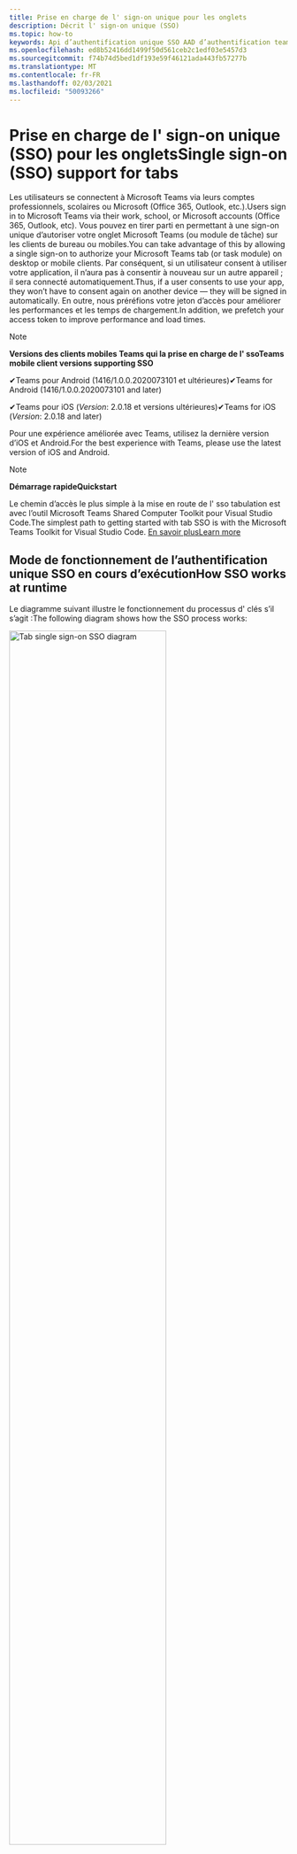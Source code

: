 ```yaml
---
title: Prise en charge de l' sign-on unique pour les onglets
description: Décrit l' sign-on unique (SSO)
ms.topic: how-to
keywords: Api d’authentification unique SSO AAD d’authentification teams
ms.openlocfilehash: ed8b52416dd1499f50d561ceb2c1edf03e5457d3
ms.sourcegitcommit: f74b74d5bed1df193e59f46121ada443fb57277b
ms.translationtype: MT
ms.contentlocale: fr-FR
ms.lasthandoff: 02/03/2021
ms.locfileid: "50093266"
---
```

# <a name="single-sign-on-sso-support-for-tabs"></a><span data-ttu-id="d2480-104">Prise en charge de l' sign-on unique (SSO) pour les onglets</span><span class="sxs-lookup"><span data-stu-id="d2480-104">Single sign-on (SSO) support for tabs</span></span>

<span data-ttu-id="d2480-105">Les utilisateurs se connectent à Microsoft Teams via leurs comptes professionnels, scolaires ou Microsoft (Office 365, Outlook, etc.).</span><span class="sxs-lookup"><span data-stu-id="d2480-105">Users sign in to Microsoft Teams via their work, school, or Microsoft accounts (Office 365, Outlook, etc).</span></span> <span data-ttu-id="d2480-106">Vous pouvez en tirer parti en permettant à une sign-on unique d’autoriser votre onglet Microsoft Teams (ou module de tâche) sur les clients de bureau ou mobiles.</span><span class="sxs-lookup"><span data-stu-id="d2480-106">You can take advantage of this by allowing a single sign-on to authorize your Microsoft Teams tab (or task module) on desktop or mobile clients.</span></span> <span data-ttu-id="d2480-107">Par conséquent, si un utilisateur consent à utiliser votre application, il n’aura pas à consentir à nouveau sur un autre appareil ; il sera connecté automatiquement.</span><span class="sxs-lookup"><span data-stu-id="d2480-107">Thus, if a user consents to use your app, they won’t have to consent again on another device — they will be signed in automatically.</span></span> <span data-ttu-id="d2480-108">En outre, nous préréfions votre jeton d’accès pour améliorer les performances et les temps de chargement.</span><span class="sxs-lookup"><span data-stu-id="d2480-108">In addition, we prefetch your access token to improve performance and load times.</span></span>

> [!NOTE]
> <span data-ttu-id="d2480-109">**Versions des clients mobiles Teams qui la prise en charge de l' sso**</span><span class="sxs-lookup"><span data-stu-id="d2480-109">**Teams mobile client versions supporting SSO**</span></span>  
>
> <span data-ttu-id="d2480-110">✔Teams pour Android (1416/1.0.0.2020073101 et ultérieures)</span><span class="sxs-lookup"><span data-stu-id="d2480-110">✔Teams for Android (1416/1.0.0.2020073101 and later)</span></span>
>
> <span data-ttu-id="d2480-111">✔Teams pour iOS (_Version_: 2.0.18 et versions ultérieures)</span><span class="sxs-lookup"><span data-stu-id="d2480-111">✔Teams for iOS (_Version_: 2.0.18 and later)</span></span>  
>
> <span data-ttu-id="d2480-112">Pour une expérience améliorée avec Teams, utilisez la dernière version d’iOS et Android.</span><span class="sxs-lookup"><span data-stu-id="d2480-112">For the best experience with Teams, please use the latest version of iOS and Android.</span></span>

> [!NOTE]
> <span data-ttu-id="d2480-113">**Démarrage rapide**</span><span class="sxs-lookup"><span data-stu-id="d2480-113">**Quickstart**</span></span>  
>
> <span data-ttu-id="d2480-114">Le chemin d’accès le plus simple à la mise en route de l' sso tabulation est avec l’outil Microsoft Teams Shared Computer Toolkit pour Visual Studio Code.</span><span class="sxs-lookup"><span data-stu-id="d2480-114">The simplest path to getting started with tab SSO is with the Microsoft Teams Toolkit for Visual Studio Code.</span></span> [<span data-ttu-id="d2480-115">En savoir plus</span><span class="sxs-lookup"><span data-stu-id="d2480-115">Learn more</span></span>](../../../toolkit/visual-studio-code-tab-sso.md)

## <a name="how-sso-works-at-runtime"></a><span data-ttu-id="d2480-116">Mode de fonctionnement de l’authentification unique SSO en cours d’exécution</span><span class="sxs-lookup"><span data-stu-id="d2480-116">How SSO works at runtime</span></span>

<span data-ttu-id="d2480-117">Le diagramme suivant illustre le fonctionnement du processus d' clés s’il s’agit :</span><span class="sxs-lookup"><span data-stu-id="d2480-117">The following diagram shows how the SSO process works:</span></span>

<!-- markdownlint-disable MD033 -->
<img src="~/assets/images/tabs/tabs-sso-diagram.png" alt="Tab single sign-on SSO diagram" width="75%"/>

1. <span data-ttu-id="d2480-118">Dans l’onglet, un appel JavaScript est effectué vers `getAuthToken()` .</span><span class="sxs-lookup"><span data-stu-id="d2480-118">In the tab, a JavaScript call is made to `getAuthToken()`.</span></span> <span data-ttu-id="d2480-119">Cela indique à Teams d’obtenir un jeton d’authentification pour l’application onglet.</span><span class="sxs-lookup"><span data-stu-id="d2480-119">This tells Teams to obtain an authentication token for the tab application.</span></span>
2. <span data-ttu-id="d2480-120">S’il s’agit de la première fois que l’utilisateur actuel utilise votre application d’onglet, une invite de demande de consentement (si le consentement est requis) ou de gérer l’authentification par étapes (par exemple, l’authentification à deux facteurs).</span><span class="sxs-lookup"><span data-stu-id="d2480-120">If this is the first time the current user has used your tab application, there will be a request prompt to consent (if consent is required) or to handle step-up authentication (such as two-factor authentication).</span></span>
3. <span data-ttu-id="d2480-121">Teams demande le jeton d’application d’onglet au point de terminaison Azure AD pour l’utilisateur actuel.</span><span class="sxs-lookup"><span data-stu-id="d2480-121">Teams requests the tab application token from the Azure AD endpoint for the current user.</span></span>
4. <span data-ttu-id="d2480-122">Azure AD envoie le jeton d’application d’onglet à l’application Teams.</span><span class="sxs-lookup"><span data-stu-id="d2480-122">Azure AD sends the tab application token to the Teams application.</span></span>
5. <span data-ttu-id="d2480-123">Teams envoie le jeton d’application d’onglet à l’onglet dans le cadre de l’objet de résultat renvoyé par `getAuthToken()` l’appel.</span><span class="sxs-lookup"><span data-stu-id="d2480-123">Teams sends the tab application token to the tab as part of the result object returned by the `getAuthToken()` call.</span></span>
6. <span data-ttu-id="d2480-124">Le jeton est alors paré dans l’application d’onglet, via JavaScript, pour extraire les informations nécessaires, telles que l’adresse e-mail de l’utilisateur.</span><span class="sxs-lookup"><span data-stu-id="d2480-124">The token will be parsed in the tab application, via JavaScript, to extract the needed information, such as the user's email address.</span></span>

> [!NOTE]
> <span data-ttu-id="d2480-125">L’autorisation est uniquement valide pour consentir à un ensemble limité d’API de niveau utilisateur (messagerie, profil, offline_access et OpenId) et non pour d’autres `getAuthToken()` étendues Microsoft Graph telles que ou `User.Read` `Mail.Read` .</span><span class="sxs-lookup"><span data-stu-id="d2480-125">The `getAuthToken()` is only valid for consenting to a limited set of user-level APIs — email, profile, offline_access and OpenId — and not for further Microsoft Graph scopes such as `User.Read` or `Mail.Read`.</span></span> <span data-ttu-id="d2480-126">Consultez notre section à la fin de ce document pour obtenir des solutions de contournement suggérées si vous avez besoin d’étendues [Graph supplémentaires.](#apps-that-require-additional-microsoft-graph-scopes)</span><span class="sxs-lookup"><span data-stu-id="d2480-126">See our section at the end of this document for suggested workarounds if you require [additional Graph scopes](#apps-that-require-additional-microsoft-graph-scopes).</span></span>

<span data-ttu-id="d2480-127">L’API DSO fonctionne également dans les [modules de tâche](../../../task-modules-and-cards/what-are-task-modules.md) qui incorporent du contenu web.</span><span class="sxs-lookup"><span data-stu-id="d2480-127">The SSO API will also work in [Task Modules](../../../task-modules-and-cards/what-are-task-modules.md) that embed web content.</span></span>

## <a name="develop-an-sso-microsoft-teams-tab"></a><span data-ttu-id="d2480-128">Développer un onglet SSO Microsoft Teams</span><span class="sxs-lookup"><span data-stu-id="d2480-128">Develop an SSO Microsoft Teams tab</span></span>

<span data-ttu-id="d2480-129">Cette section décrit les tâches impliquées dans la création d’un onglet Teams qui utilise l' sso.</span><span class="sxs-lookup"><span data-stu-id="d2480-129">This section describes the tasks involved in creating a Teams tab that uses SSO.</span></span> <span data-ttu-id="d2480-130">Ces tâches sont décrites ici sans langue et sans infrastructure.</span><span class="sxs-lookup"><span data-stu-id="d2480-130">These tasks are described here are language- and framework-agnostic.</span></span>

### <a name="1-create-your-azure-active-directory-azure-ad-application"></a><span data-ttu-id="d2480-131">1. Créer votre application Azure Active Directory (Azure AD)</span><span class="sxs-lookup"><span data-stu-id="d2480-131">1. Create your Azure Active Directory (Azure AD) application</span></span>

#### <a name="registering-your-application-in-theazure-ad-portal-overview"></a><span data-ttu-id="d2480-132">Inscription de votre application dans la vue[d’ensemble du portail Azure AD](https://azure.microsoft.com/features/azure-portal/) :</span><span class="sxs-lookup"><span data-stu-id="d2480-132">Registering your application in the[Azure AD portal](https://azure.microsoft.com/features/azure-portal/) overview:</span></span>

1. <span data-ttu-id="d2480-133">Obtenez votre [ID d’application Azure AD.](/azure/active-directory/develop/howto-create-service-principal-portal#get-values-for-signing-in)</span><span class="sxs-lookup"><span data-stu-id="d2480-133">Get your [Azure AD Application ID](/azure/active-directory/develop/howto-create-service-principal-portal#get-values-for-signing-in).</span></span>
2. <span data-ttu-id="d2480-134">Spécifiez les autorisations dont votre application a besoin pour le point de terminaison Azure AD et, éventuellement, Microsoft Graph.</span><span class="sxs-lookup"><span data-stu-id="d2480-134">Specify the permissions that your application needs for the Azure AD endpoint and, optionally, Microsoft Graph.</span></span>
3. <span data-ttu-id="d2480-135">[Accorder des autorisations](/azure/active-directory/develop/howto-create-service-principal-portal#configure-access-policies-on-resources) pour les applications de bureau, web et mobiles Teams.</span><span class="sxs-lookup"><span data-stu-id="d2480-135">[Grant permissions](/azure/active-directory/develop/howto-create-service-principal-portal#configure-access-policies-on-resources) for Teams desktop, web, and mobile applications.</span></span>
4. <span data-ttu-id="d2480-136">Pré-autoriser Teams en sélectionnant le bouton Ajouter une étendue et dans le panneau qui s’ouvre, entrez le nom de  `access_as_user` **l’étendue.**</span><span class="sxs-lookup"><span data-stu-id="d2480-136">Pre-authorize Teams by selecting the **Add a scope** button and in the panel that opens, enter `access_as_user` as the **Scope name**.</span></span>

> [!NOTE]
> <span data-ttu-id="d2480-137">Vous devez connaître certaines restrictions importantes :</span><span class="sxs-lookup"><span data-stu-id="d2480-137">There are some important restrictions you should be aware of:</span></span>
>
> * <span data-ttu-id="d2480-138">Nous prise en charge uniquement les autorisations de l’API Microsoft Graph au niveau de l’utilisateur, c’est-à-dire, e-mail, profil, offline_access, OpenId.</span><span class="sxs-lookup"><span data-stu-id="d2480-138">We only support user-level Microsoft Graph API permissions, i.e., email, profile, offline_access, OpenId.</span></span> <span data-ttu-id="d2480-139">Si vous avez besoin d’accéder à d’autres étendues Microsoft Graph (par exemple, ou ), consultez notre solution de contournement recommandée à la `User.Read` `Mail.Read` fin de cette documentation. [](#apps-that-require-additional-microsoft-graph-scopes)</span><span class="sxs-lookup"><span data-stu-id="d2480-139">If you need access to other Microsoft Graph scopes (such as `User.Read` or `Mail.Read`), see our [recommended workaround](#apps-that-require-additional-microsoft-graph-scopes) at the end of this documentation.</span></span>
> * <span data-ttu-id="d2480-140">Il est important que le nom de domaine de votre application soit identique au nom de domaine que vous avez inscrit pour votre application Azure AD.</span><span class="sxs-lookup"><span data-stu-id="d2480-140">It's important that your application's domain name is the same as the domain name you've registering for your Azure AD application.</span></span>
> * <span data-ttu-id="d2480-141">Pour l’instant, nous ne prisent pas en charge plusieurs domaines par application.</span><span class="sxs-lookup"><span data-stu-id="d2480-141">We don't currently support multiple domains per app.</span></span>
> * <span data-ttu-id="d2480-142">Nous ne ons pas prendre en charge les applications qui utilisent le domaine, car il est trop courant et `azurewebsites.net` peut être un risque pour la sécurité.</span><span class="sxs-lookup"><span data-stu-id="d2480-142">We don't support applications that use the `azurewebsites.net` domain because it is too common and may be a security risk.</span></span> <span data-ttu-id="d2480-143">Toutefois, nous cherchons activement à supprimer cette restriction.</span><span class="sxs-lookup"><span data-stu-id="d2480-143">However, we're actively seeking to remove this restriction.</span></span>

#### <a name="registering-your-app-through-the-azure-active-directory-portal-in-depth"></a><span data-ttu-id="d2480-144">Inscription détaillée de votre application via le portail Azure Active Directory :</span><span class="sxs-lookup"><span data-stu-id="d2480-144">Registering your app through the Azure Active Directory portal in-depth:</span></span>

1. <span data-ttu-id="d2480-145">Inscrivez une nouvelle application dans [le portail Azure Active Directory – Inscriptions des](https://go.microsoft.com/fwlink/?linkid=2083908) applications.</span><span class="sxs-lookup"><span data-stu-id="d2480-145">Register a new application in the [Azure Active Directory – App Registrations](https://go.microsoft.com/fwlink/?linkid=2083908) portal.</span></span>
2. <span data-ttu-id="d2480-146">Sélectionnez **Nouvelle inscription** et dans la page Inscrire *une application,* définissez les valeurs suivantes :</span><span class="sxs-lookup"><span data-stu-id="d2480-146">Select **New Registration** and on the *register an application page*, set following values:</span></span>
    * <span data-ttu-id="d2480-147">Définissez **le** nom sur le nom de votre application.</span><span class="sxs-lookup"><span data-stu-id="d2480-147">Set **name** to your app name.</span></span>
    * <span data-ttu-id="d2480-148">Choisir les **types de comptes pris en** charge (n’importe quel type de compte fonctionne) ¹</span><span class="sxs-lookup"><span data-stu-id="d2480-148">Choose the **supported account types** (any account type will work) ¹</span></span>
    * <span data-ttu-id="d2480-149">Laissez **Redirect URI** vide.</span><span class="sxs-lookup"><span data-stu-id="d2480-149">Leave **Redirect URI** empty.</span></span>
    * <span data-ttu-id="d2480-150">Choisissez **Inscrire**.</span><span class="sxs-lookup"><span data-stu-id="d2480-150">Choose **Register**.</span></span>
3. <span data-ttu-id="d2480-151">Dans la page vue d’ensemble, copiez et enregistrez **l’ID de l’application (client).**</span><span class="sxs-lookup"><span data-stu-id="d2480-151">On the overview page, copy and save the **Application (client) ID**.</span></span> <span data-ttu-id="d2480-152">Vous en aurez besoin ultérieurement lors de la mise à jour du manifeste de votre application Teams.</span><span class="sxs-lookup"><span data-stu-id="d2480-152">You’ll need it later when updating your Teams application manifest.</span></span>
4. <span data-ttu-id="d2480-153">Sélectionnez **Exposer une API** sous **Gérer**.</span><span class="sxs-lookup"><span data-stu-id="d2480-153">Under **Manage**, select **Expose an API**.</span></span> 
5. <span data-ttu-id="d2480-154">Sélectionnez **le lien** Définir pour générer l’URI d’ID d’application sous la forme `api://{AppID}` .</span><span class="sxs-lookup"><span data-stu-id="d2480-154">Select the **Set** link to generate the Application ID URI in the form of `api://{AppID}`.</span></span> <span data-ttu-id="d2480-155">Insérez votre nom de domaine complet (avec une barre oblique « / » à la fin) entre les doubles barres obliques et le GUID.</span><span class="sxs-lookup"><span data-stu-id="d2480-155">Insert your fully qualified domain name (with a forward slash "/" appended to the end) between the double forward slashes and the GUID.</span></span> <span data-ttu-id="d2480-156">L’ID entier doit avoir la forme : `api://fully-qualified-domain-name.com/{AppID}` ²</span><span class="sxs-lookup"><span data-stu-id="d2480-156">The entire ID should have the form of: `api://fully-qualified-domain-name.com/{AppID}` ²</span></span>
    * <span data-ttu-id="d2480-157">ex: `api://subdomain.example.com/00000000-0000-0000-0000-000000000000` .</span><span class="sxs-lookup"><span data-stu-id="d2480-157">ex: `api://subdomain.example.com/00000000-0000-0000-0000-000000000000`.</span></span>
    
    <span data-ttu-id="d2480-158">Le nom de domaine complet est le nom de domaine lisible par l’homme à partir duquel votre application est servie.</span><span class="sxs-lookup"><span data-stu-id="d2480-158">The fully qualified domain name is the human readable domain name from which your app is served.</span></span> <span data-ttu-id="d2480-159">Si vous utilisez un service de tunneling tel que ngrok, vous devez mettre à jour cette valeur chaque fois que votre sous-domaine ngrok change.</span><span class="sxs-lookup"><span data-stu-id="d2480-159">If you are using a tunneling service such as ngrok, you will need to update     this value whenever your ngrok subdomain changes.</span></span> 
6. <span data-ttu-id="d2480-160">Sélectionnez le bouton **Ajouter une étendue**.</span><span class="sxs-lookup"><span data-stu-id="d2480-160">Select the **Add a scope** button.</span></span> <span data-ttu-id="d2480-161">Dans le volet qui s’ouvre, entrez `access_as_user` en tant que **nom de l’étendue**.</span><span class="sxs-lookup"><span data-stu-id="d2480-161">In the panel that opens, enter `access_as_user` as the **Scope name**.</span></span>
7. <span data-ttu-id="d2480-162">Définir **qui peut donner son consentement ?**`Admins and users`</span><span class="sxs-lookup"><span data-stu-id="d2480-162">Set **Who can consent?** to `Admins and users`</span></span>
8. <span data-ttu-id="d2480-163">Remplissez les champs pour configurer les invites de consentement de l’administrateur et de l’utilisateur avec des valeurs appropriées pour `access_as_user` l’étendue :</span><span class="sxs-lookup"><span data-stu-id="d2480-163">Fill in the fields for configuring the admin and user consent prompts with values that are appropriate for the `access_as_user` scope:</span></span>
    * <span data-ttu-id="d2480-164">**Titre du consentement de l’administrateur :** Teams peut accéder au profil de l’utilisateur.</span><span class="sxs-lookup"><span data-stu-id="d2480-164">**Admin consent title:** Teams can access the user’s profile.</span></span>
    * <span data-ttu-id="d2480-165">**Description du consentement de** l’administrateur : permet à Teams d’appeler les API web de l’application en tant qu’utilisateur actuel.</span><span class="sxs-lookup"><span data-stu-id="d2480-165">**Admin consent description**: Allows Teams to call the app’s web APIs as the current user.</span></span>
    * <span data-ttu-id="d2480-166">**Titre du consentement de l’utilisateur**: Teams peut accéder au profil utilisateur et effectuer des demandes au nom de l’utilisateur.</span><span class="sxs-lookup"><span data-stu-id="d2480-166">**User consent title**: Teams can access the user profile and make requests on the user's behalf.</span></span>
    * <span data-ttu-id="d2480-167">**Description du consentement de l’utilisateur :** Autorisez Teams à appeler les API de cette application avec les mêmes droits que l’utilisateur.</span><span class="sxs-lookup"><span data-stu-id="d2480-167">**User consent description:** Enable Teams to call this app’s APIs with the same rights as the user.</span></span>
9. <span data-ttu-id="d2480-168">S’assurer **que l’état** **est** activé</span><span class="sxs-lookup"><span data-stu-id="d2480-168">Ensure that **State** is set to **Enabled**</span></span>
10. <span data-ttu-id="d2480-169">Sélectionnez le **bouton Ajouter une étendue** à enregistrer</span><span class="sxs-lookup"><span data-stu-id="d2480-169">Select the **Add scope** button to save</span></span> 
    * <span data-ttu-id="d2480-170">La partie domaine  du nom d’étendue affichée juste en dessous du champ de texte doit automatiquement correspondre à l’URI **d’ID** d’application définie à l’étape précédente, avec ajouté à `/access_as_user` la fin :</span><span class="sxs-lookup"><span data-stu-id="d2480-170">The domain part of the **Scope name** displayed just below the text field should automatically match the **Application ID** URI set in the previous step, with `/access_as_user` appended to the end:</span></span>
        * `api://subdomain.example.com/00000000-0000-0000-0000-000000000000/access_as_user`
11. <span data-ttu-id="d2480-171">Dans la section **Applications clientes autorisées,** identifiez les applications que vous souhaitez autoriser pour l’application web de votre application.</span><span class="sxs-lookup"><span data-stu-id="d2480-171">In the **Authorized client applications** section, identify the applications that you want to authorize for your app’s web application.</span></span> <span data-ttu-id="d2480-172">Sélectionnez *Ajouter une application cliente.*</span><span class="sxs-lookup"><span data-stu-id="d2480-172">Select *Add a client application*.</span></span> <span data-ttu-id="d2480-173">Entrez chacun des ID client suivants et sélectionnez l’étendue autorisée que vous avez créée à l’étape précédente :</span><span class="sxs-lookup"><span data-stu-id="d2480-173">Enter each of the following client IDs and select the authorized scope you created in the previous step:</span></span>
    * <span data-ttu-id="d2480-174">`1fec8e78-bce4-4aaf-ab1b-5451cc387264` (Application mobile/de bureau Teams)</span><span class="sxs-lookup"><span data-stu-id="d2480-174">`1fec8e78-bce4-4aaf-ab1b-5451cc387264` (Teams mobile/desktop application)</span></span>
    * <span data-ttu-id="d2480-175">`5e3ce6c0-2b1f-4285-8d4b-75ee78787346` (Application web Teams)</span><span class="sxs-lookup"><span data-stu-id="d2480-175">`5e3ce6c0-2b1f-4285-8d4b-75ee78787346` (Teams web application)</span></span>
12. <span data-ttu-id="d2480-176">Accédez aux **autorisations d’API.**</span><span class="sxs-lookup"><span data-stu-id="d2480-176">Navigate to **API Permissions**.</span></span> <span data-ttu-id="d2480-177">Sélectionnez *Ajouter une autorisation Autorisation*  >  déléguée Microsoft *Graph,* puis ajoutez les autorisations suivantes à partir de  >  l’API Microsoft Graph :</span><span class="sxs-lookup"><span data-stu-id="d2480-177">Select *Add a permission* > *Microsoft Graph* > *Delegated permissions*, then add the following permissions from Microsoft Graph API:</span></span>
    * <span data-ttu-id="d2480-178">User.Read (activé par défaut)</span><span class="sxs-lookup"><span data-stu-id="d2480-178">User.Read (enabled by default)</span></span>
    * <span data-ttu-id="d2480-179">email</span><span class="sxs-lookup"><span data-stu-id="d2480-179">email</span></span>
    * <span data-ttu-id="d2480-180">offline_access</span><span class="sxs-lookup"><span data-stu-id="d2480-180">offline_access</span></span>
    * <span data-ttu-id="d2480-181">OpenId</span><span class="sxs-lookup"><span data-stu-id="d2480-181">OpenId</span></span>
    * <span data-ttu-id="d2480-182">profil</span><span class="sxs-lookup"><span data-stu-id="d2480-182">profile</span></span>

13. <span data-ttu-id="d2480-183">Accéder à **l’authentification**</span><span class="sxs-lookup"><span data-stu-id="d2480-183">Navigate to **Authentication**</span></span>

    <span data-ttu-id="d2480-184">Si une application n’a pas reçu le consentement de l’administrateur informatique, les utilisateurs doivent donner leur consentement la première fois qu’ils utilisent une application.</span><span class="sxs-lookup"><span data-stu-id="d2480-184">If an app hasn't been granted IT admin consent, users will have to provide consent the first time they use an app.</span></span>

    <span data-ttu-id="d2480-185">Définissez un URI de redirection :</span><span class="sxs-lookup"><span data-stu-id="d2480-185">Set a redirect URI:</span></span>
    * <span data-ttu-id="d2480-186">Sélectionnez **Ajouter une plateforme.**</span><span class="sxs-lookup"><span data-stu-id="d2480-186">Select **Add a platform**.</span></span>
    * <span data-ttu-id="d2480-187">Sélectionnez **web**.</span><span class="sxs-lookup"><span data-stu-id="d2480-187">Select **web**.</span></span>
    * <span data-ttu-id="d2480-188">Entrez **l’URI de redirection** de votre application.</span><span class="sxs-lookup"><span data-stu-id="d2480-188">Enter the **redirect URI** for your app.</span></span> <span data-ttu-id="d2480-189">Il s’agit de la page dans laquelle un flux d’octroi implicite réussi redirige l’utilisateur.</span><span class="sxs-lookup"><span data-stu-id="d2480-189">This will be the page where a successful implicit grant flow will redirect the user.</span></span> <span data-ttu-id="d2480-190">Il s’agit du même nom de domaine complet que celui que vous avez entré à l’étape 5, suivi de l’itinéraire d’API où une réponse d’authentification doit être envoyée.</span><span class="sxs-lookup"><span data-stu-id="d2480-190">This will be same fully qualified domain name that you entered in step 5 followed by the API route where a authentication response should be sent.</span></span> <span data-ttu-id="d2480-191">Si vous êtes en cours de suivi de l’un des exemples Teams, ce sera : `https://subdomain.example.com/auth-end`</span><span class="sxs-lookup"><span data-stu-id="d2480-191">If you are following any of the Teams samples, this will be: `https://subdomain.example.com/auth-end`</span></span>

    <span data-ttu-id="d2480-192">Ensuite, activez l’octroi implicite en cochant les cases suivantes :</span><span class="sxs-lookup"><span data-stu-id="d2480-192">Next, enable implicit grant by checking the following boxes:</span></span>  
    <span data-ttu-id="d2480-193">jeton ✔ ID de l'✔</span><span class="sxs-lookup"><span data-stu-id="d2480-193">✔ ID Token</span></span>  
    <span data-ttu-id="d2480-194">jeton ✔'accès</span><span class="sxs-lookup"><span data-stu-id="d2480-194">✔ Access Token</span></span>  
    
<span data-ttu-id="d2480-195">Félicitations !</span><span class="sxs-lookup"><span data-stu-id="d2480-195">Congratulations!</span></span> <span data-ttu-id="d2480-196">Vous avez rempli les conditions préalables à l’inscription de l’application pour poursuivre l’application d' ces onglets.</span><span class="sxs-lookup"><span data-stu-id="d2480-196">You have completed the app registration prerequisites to proceed with your tab SSO app.</span></span>     

> [!NOTE]
>
> * <span data-ttu-id="d2480-197">¹ Si votre application Azure AD  est inscrite dans le même client que celui où vous faites une demande d’authentification dans Teams, l’utilisateur n’est pas invité à donner son consentement et un jeton d’accès lui est accordé immédiatement.</span><span class="sxs-lookup"><span data-stu-id="d2480-197">¹ If your Azure AD app is registered in the _same_ tenant where you're making an authentication request in Teams, the user won't be asked to consent and will be granted an access token right away.</span></span> <span data-ttu-id="d2480-198">Les utilisateurs doivent uniquement consentir à ces autorisations si l’application Azure AD est inscrite dans un autre client.</span><span class="sxs-lookup"><span data-stu-id="d2480-198">Users only need to consent to these permissions if the Azure AD app is registered in a different tenant.</span></span>
> * <span data-ttu-id="d2480-199">² If you get an error stating that the domain is already owned and you are the owner, follow the procedure at [Quickstart: Add a custom domain name to Azure Active Directory](/azure/active-directory/fundamentals/add-custom-domain) to register the domain, and then repeat step 5, above.</span><span class="sxs-lookup"><span data-stu-id="d2480-199">² If you get an error stating that the domain is already owned and you are the owner, follow the procedure at [Quickstart: Add a custom domain name to Azure Active Directory](/azure/active-directory/fundamentals/add-custom-domain) to register the domain, and then repeat step 5, above.</span></span> <span data-ttu-id="d2480-200">(Cette erreur peut également se produire si vous n’êtes pas signé avec des informations d’identification d’administrateur dans la location Office 365).</span><span class="sxs-lookup"><span data-stu-id="d2480-200">(This error can also occur if you aren't signed in with Admin credentials in the Office 365 tenancy).</span></span>
> * <span data-ttu-id="d2480-201">Si vous ne recevez pas l’UPN (Nom d’utilisateur principal) dans le jeton d’accès renvoyé, vous pouvez l’ajouter en tant que revendication facultative [dans](https://docs.microsoft.com/azure/active-directory/develop/active-directory-optional-claims) Azure AD.</span><span class="sxs-lookup"><span data-stu-id="d2480-201">If you are not receiving the UPN (User Principal Name) in the returned access token, you can add it as an [optional claim](https://docs.microsoft.com/azure/active-directory/develop/active-directory-optional-claims) in Azure AD.</span></span>

### <a name="2-update-your-microsoft-teams-application-manifest"></a><span data-ttu-id="d2480-202">2. Mettre à jour votre manifeste d’application Microsoft Teams</span><span class="sxs-lookup"><span data-stu-id="d2480-202">2. Update your Microsoft Teams application manifest</span></span>

<span data-ttu-id="d2480-203">Ajoutez de nouvelles propriétés à votre manifeste Microsoft Teams :</span><span class="sxs-lookup"><span data-stu-id="d2480-203">Add new properties to your Microsoft Teams manifest:</span></span>

* <span data-ttu-id="d2480-204">**WebApplicationInfo** : parent des éléments suivants :</span><span class="sxs-lookup"><span data-stu-id="d2480-204">**WebApplicationInfo** - The parent of the following elements:</span></span>

> [!div class="checklist"]
> * <span data-ttu-id="d2480-205">**id** : ID client de l’application.</span><span class="sxs-lookup"><span data-stu-id="d2480-205">**id** - The client ID of the application.</span></span> <span data-ttu-id="d2480-206">Il s’agit de l’ID d’application que vous avez obtenu dans le cadre de l’inscription de l’application auprès d’Azure AD.</span><span class="sxs-lookup"><span data-stu-id="d2480-206">This is the application ID that you obtained as part of registering the application with Azure AD.</span></span>
>* <span data-ttu-id="d2480-207">**ressource** : domaine et sous-domaine de votre application.</span><span class="sxs-lookup"><span data-stu-id="d2480-207">**resource** - The domain and subdomain of your application.</span></span> <span data-ttu-id="d2480-208">Il s’agit du même URI (y compris le protocole) que vous avez enregistré lors de la création de votre à `api://` `scope` l’étape 6 ci-dessus.</span><span class="sxs-lookup"><span data-stu-id="d2480-208">This is the same URI (including the `api://` protocol) that you registered when creating your `scope` in step 6 above.</span></span> <span data-ttu-id="d2480-209">Vous ne devez pas inclure le `access_as_user` chemin d’accès dans votre ressource.</span><span class="sxs-lookup"><span data-stu-id="d2480-209">You shouldn't include the `access_as_user` path in your resource.</span></span> <span data-ttu-id="d2480-210">La partie domaine de cet URI doit correspondre au domaine, y compris les sous-domaines, utilisés dans les URL de votre manifeste d’application Teams.</span><span class="sxs-lookup"><span data-stu-id="d2480-210">The domain part of this URI should match the domain, including any subdomains, used in the URLs of your Teams application manifest.</span></span>

```json
"webApplicationInfo": {
  "id": "00000000-0000-0000-0000-000000000000",
  "resource": "api://subdomain.example.com/00000000-0000-0000-0000-000000000000"
}
```

> [!NOTE]
>
>* <span data-ttu-id="d2480-211">La ressource d’une application AAD est généralement la racine de son URL de site et de l’appID (par exemple, `api://subdomain.example.com/00000000-0000-0000-0000-000000000000` ).</span><span class="sxs-lookup"><span data-stu-id="d2480-211">The resource for an AAD app will usually be the root of its site URL and the appID (e.g. `api://subdomain.example.com/00000000-0000-0000-0000-000000000000`).</span></span> <span data-ttu-id="d2480-212">Nous utilisons également cette valeur pour nous assurer que votre demande est provenant du même domaine.</span><span class="sxs-lookup"><span data-stu-id="d2480-212">We also use this value to ensure your request is coming from the same domain.</span></span> <span data-ttu-id="d2480-213">Par conséquent, assurez-vous que l’onglet utilise `contentURL` les mêmes domaines que votre propriété de ressource.</span><span class="sxs-lookup"><span data-stu-id="d2480-213">Therefore, make sure that the `contentURL` for your tab uses the same domains as your resource property.</span></span>
>* <span data-ttu-id="d2480-214">Vous devez utiliser la version de manifeste 1.5 ou une version supérieure pour implémenter le `webApplicationInfo` champ.</span><span class="sxs-lookup"><span data-stu-id="d2480-214">You need to use manifest version 1.5 or higher to implement the `webApplicationInfo` field.</span></span>

### <a name="3-get-an-authentication-token-from-your-client-side-code"></a><span data-ttu-id="d2480-215">3. Obtenir un jeton d’authentification à partir de votre code côté client</span><span class="sxs-lookup"><span data-stu-id="d2480-215">3. Get an authentication token from your client-side code</span></span>

<span data-ttu-id="d2480-216">Voici à quoi ressemble l’API d’authentification :</span><span class="sxs-lookup"><span data-stu-id="d2480-216">Here's what the authentication API looks like:</span></span>

```javascript
var authTokenRequest = {
  successCallback: function(result) { console.log("Success: " + result); },
  failureCallback: function(error) { console.log("Failure: " + error); }
};
microsoftTeams.authentication.getAuthToken(authTokenRequest);
```

<span data-ttu-id="d2480-217">Lorsque vous appelez et que le consentement de l’utilisateur supplémentaire est requis (pour les autorisations au niveau de l’utilisateur), nous montrons une boîte de dialogue à l’utilisateur pour l’inciter à accorder un `getAuthToken` consentement supplémentaire.</span><span class="sxs-lookup"><span data-stu-id="d2480-217">When you call `getAuthToken` - and additional user consent is required (for user-level permissions) - we will show a dialog to the user encouraging them to grant additional consent.</span></span> 

<span data-ttu-id="d2480-218">Une fois que vous avez reçu le jeton d’accès dans le rappel de réussite, vous pouvez décoder le jeton d’accès pour afficher les revendications associées à ce jeton.</span><span class="sxs-lookup"><span data-stu-id="d2480-218">Once you've received the access token in the success callback you can decode the access token to view the claims associated with that token.</span></span> <span data-ttu-id="d2480-219">(Si vous le souhaitez, vous pouvez copier/coller manuellement le jeton d’accès dans un outil tel que [JWT.io](https://jwt.io/) pour inspecter son contenu).</span><span class="sxs-lookup"><span data-stu-id="d2480-219">(Optionally, you can manually copy/paste the access token into a tool such as [JWT.io](https://jwt.io/) to inspect its contents).</span></span> <span data-ttu-id="d2480-220">Si vous ne recevez pas l’UPN (Nom d’utilisateur principal) dans le jeton d’accès renvoyé, vous pouvez l’ajouter en tant que revendication facultative [dans](https://docs.microsoft.com/azure/active-directory/develop/active-directory-optional-claims) Azure AD.</span><span class="sxs-lookup"><span data-stu-id="d2480-220">If you are not receiving the UPN (User Principal Name) in the returned access token, you can add it as an [optional claim](https://docs.microsoft.com/azure/active-directory/develop/active-directory-optional-claims) in Azure AD.</span></span>

<p>
    <img src="~/assets/images/tabs/tabs-sso-prompt.png" alt="Tab single sign-on SSO dialog prompt" width="75%"/>
</p>

## <a name="sample-code"></a><span data-ttu-id="d2480-221">Exemple de code</span><span class="sxs-lookup"><span data-stu-id="d2480-221">Sample code</span></span>

<span data-ttu-id="d2480-222">Visitez notre exemple d’application : exemple d’o [SSO PnP MSTeams](https://github.com/pnp/teams-dev-samples/tree/master/samples/tab-sso)</span><span class="sxs-lookup"><span data-stu-id="d2480-222">Visit our sample application: [MSTeams PnP SSO Sample](https://github.com/pnp/teams-dev-samples/tree/master/samples/tab-sso)</span></span>

<span data-ttu-id="d2480-223">L’environnement README explique comment configurer votre environnement de développement et comment configurer votre application dans Azure AD.</span><span class="sxs-lookup"><span data-stu-id="d2480-223">The README explains how to set up your development environment and how to configure your application in Azure AD.</span></span> <span data-ttu-id="d2480-224">Vous trouverez également des informations supplémentaires sur la structure de l’exemple dans la [section structure](https://github.com/OfficeDev/msteams-tabs-sso-sample-nodejs#app-structure) de l’application pour vous familiariser avec la base de code.</span><span class="sxs-lookup"><span data-stu-id="d2480-224">You can also find further information on how the sample is structured in the [app structure section](https://github.com/OfficeDev/msteams-tabs-sso-sample-nodejs#app-structure) to help familiarize yourself with the codebase.</span></span>

## <a name="known-limitations"></a><span data-ttu-id="d2480-225">Limitations connues</span><span class="sxs-lookup"><span data-stu-id="d2480-225">Known Limitations</span></span>

### <a name="apps-that-require-additional-microsoft-graph-scopes"></a><span data-ttu-id="d2480-226">Applications qui nécessitent des étendues Microsoft Graph supplémentaires</span><span class="sxs-lookup"><span data-stu-id="d2480-226">Apps that require additional Microsoft Graph Scopes</span></span>

<span data-ttu-id="d2480-227">Notre implémentation actuelle pour l' utilisateur unique accorde uniquement le consentement pour les autorisations au niveau de l’utilisateur (e-mail, profil, offline_access, OpenId) et non pour d’autres API (par exemple, User.Read ou Mail.Read).</span><span class="sxs-lookup"><span data-stu-id="d2480-227">Our current implementation for SSO only grants consent for user-level permissions — email, profile, offline_access, OpenId — not for other APIs (such as User.Read or Mail.Read).</span></span> <span data-ttu-id="d2480-228">Si votre application a besoin d’autres étendues Microsoft Graph, voici quelques solutions de contournement permettant d’y répondre :</span><span class="sxs-lookup"><span data-stu-id="d2480-228">If your app needs further Microsoft Graph scopes, here are some enabling workarounds:</span></span>

#### <a name="tenant-admin-consent"></a><span data-ttu-id="d2480-229">Consentement de l’administrateur client</span><span class="sxs-lookup"><span data-stu-id="d2480-229">Tenant Admin Consent</span></span>

<span data-ttu-id="d2480-230">L’approche la plus simple consiste à obtenir le consentement préalable d’un administrateur client au nom de l’organisation.</span><span class="sxs-lookup"><span data-stu-id="d2480-230">The simplest approach is to get a tenant admin to pre-consent on behalf of the organization.</span></span> <span data-ttu-id="d2480-231">Cela signifie que les utilisateurs n’auront pas à consentir à ces étendues et [](/azure/active-directory/develop/v1-oauth2-on-behalf-of-flow)que vous pouvez ensuite être libre d’échanger le côté serveur de jetons à l’aide du flux De la part d’Azure AD.</span><span class="sxs-lookup"><span data-stu-id="d2480-231">This means users won’t have to consent to these scopes and you can then be free to exchange the token server side using Azure AD’s [on-behalf-of flow](/azure/active-directory/develop/v1-oauth2-on-behalf-of-flow).</span></span> <span data-ttu-id="d2480-232">Cette solution de contournement est acceptable pour les applications métier internes, mais peut ne pas être suffisante pour les développeurs tiers qui ne peuvent pas s’appuyer sur l’approbation de l’administrateur client.</span><span class="sxs-lookup"><span data-stu-id="d2480-232">This workaround is acceptable for internal line-of-business applications but may not be enough for third-party developers who may not be able to rely on tenant admin approval.</span></span>

<span data-ttu-id="d2480-233">Une méthode simple de consentement pour le compte d’une organisation (en tant qu’administrateur client) consiste à visiter :</span><span class="sxs-lookup"><span data-stu-id="d2480-233">A simple way of consenting on behalf of an organization (as a tenant admin) is to visit:</span></span>

* `https://login.microsoftonline.com/common/adminconsent?client_id=<AAD_App_ID>`

#### <a name="asking-for-additional-consent-using-the-auth-api"></a><span data-ttu-id="d2480-234">Demande de consentement supplémentaire à l’aide de l’API Auth</span><span class="sxs-lookup"><span data-stu-id="d2480-234">Asking for additional consent using the Auth API</span></span>

<span data-ttu-id="d2480-235">Une autre approche pour obtenir des étendues Microsoft Graph supplémentaires consiste à présenter une boîte de dialogue de consentement à l’aide de notre approche d’authentification [Azure AD](~/tabs/how-to/authentication/auth-tab-aad.md#navigate-to-the-authorization-page-from-your-popup-page) basée sur le web existante qui implique l’obtention d’une boîte de dialogue de consentement Azure AD.</span><span class="sxs-lookup"><span data-stu-id="d2480-235">Another approach for getting additional Microsoft Graph scopes is to present a consent dialog using our existing [web-based Azure AD authentication approach](~/tabs/how-to/authentication/auth-tab-aad.md#navigate-to-the-authorization-page-from-your-popup-page) which involves popping up an Azure AD consent dialog.</span></span> <span data-ttu-id="d2480-236">Il existe quelques ajouts notables :</span><span class="sxs-lookup"><span data-stu-id="d2480-236">There are some notable additions:</span></span>

1. <span data-ttu-id="d2480-237">Le jeton récupéré à l’aide doit être échangé côté serveur à l’aide du flux Azure AD de la part de pour accéder à ces API `getAuthToken()` Microsoft Graph supplémentaires. [](/azure/active-directory/develop/v2-oauth2-on-behalf-of-flow)</span><span class="sxs-lookup"><span data-stu-id="d2480-237">The token retrieved using `getAuthToken()` needs to be exchanged server-side using Azure AD [on-behalf-of flow](/azure/active-directory/develop/v2-oauth2-on-behalf-of-flow) to get access to those additional Microsoft Graph APIs.</span></span>
    * <span data-ttu-id="d2480-238">N’oubliez pas d’utiliser le point de terminaison Microsoft Graph v2 pour cet échange</span><span class="sxs-lookup"><span data-stu-id="d2480-238">Be sure to use the v2 Microsoft Graph endpoint for this exchange</span></span>
2. <span data-ttu-id="d2480-239">Si l’échange échoue, Azure AD retourne une exception d’octroi non valide.</span><span class="sxs-lookup"><span data-stu-id="d2480-239">If the exchange fails, Azure AD will return an invalid grant exception.</span></span> <span data-ttu-id="d2480-240">Il existe généralement l’un des deux messages `invalid_grant` d’erreur : ou `interaction_required`</span><span class="sxs-lookup"><span data-stu-id="d2480-240">There are usually one of two error messages: `invalid_grant` or `interaction_required`</span></span>
3. <span data-ttu-id="d2480-241">En cas d’échec de l’échange, vous devez demander un consentement supplémentaire.</span><span class="sxs-lookup"><span data-stu-id="d2480-241">When the exchange fails, then you need to ask for additional consent.</span></span> <span data-ttu-id="d2480-242">Nous vous recommandons d’afficher une interface utilisateur demandant à l’utilisateur d’accorder un consentement supplémentaire.</span><span class="sxs-lookup"><span data-stu-id="d2480-242">We recommend showing some UI asking the user to grant additional consent.</span></span> <span data-ttu-id="d2480-243">Cette interface utilisateur doit inclure un bouton qui déclenche une boîte de dialogue de consentement Azure AD à l’aide de notre [API d’authentification Azure AD.](~/concepts/authentication/auth-silent-aad.md)</span><span class="sxs-lookup"><span data-stu-id="d2480-243">This UI should include a button that triggers an Azure AD consent dialog using our [Azure AD authentication API](~/concepts/authentication/auth-silent-aad.md).</span></span>
4. <span data-ttu-id="d2480-244">Lorsque vous demandez un consentement supplémentaire d’Azure AD, vous devez inclure dans votre paramètre de chaîne de requête à Azure AD, sinon Azure AD ne demandera pas les `prompt=consent` étendues supplémentaires. [](~/tabs/how-to/authentication/auth-silent-aad.md#get-the-user-context)</span><span class="sxs-lookup"><span data-stu-id="d2480-244">When asking for additional consent from Azure AD, you need to include `prompt=consent` in your [query-string-parameter](~/tabs/how-to/authentication/auth-silent-aad.md#get-the-user-context) to Azure AD otherwise Azure AD will not ask for the additional scopes.</span></span>
    * <span data-ttu-id="d2480-245">Au lieu de: `?scope={scopes}`</span><span class="sxs-lookup"><span data-stu-id="d2480-245">Instead of: `?scope={scopes}`</span></span>
    * <span data-ttu-id="d2480-246">Utilisez ceci : `?prompt=consent&scope={scopes}`</span><span class="sxs-lookup"><span data-stu-id="d2480-246">Use this: `?prompt=consent&scope={scopes}`</span></span>
    * <span data-ttu-id="d2480-247">Assurez-vous qu’il inclut toutes les étendues que vous invitez à l’utilisateur (par exemple `{scopes}` : Mail.Read ou User.Read).</span><span class="sxs-lookup"><span data-stu-id="d2480-247">Be sure that `{scopes}` includes all the scopes you are prompting the user for (ex: Mail.Read or User.Read).</span></span>
5. <span data-ttu-id="d2480-248">Une fois que l’utilisateur a accordé des autorisations supplémentaires, réessayez le flux « de la part de » pour accéder à ces API supplémentaires.</span><span class="sxs-lookup"><span data-stu-id="d2480-248">Once the user has granted additional permission, retry the on-behalf-of-flow to get access to these additional APIs.</span></span>

### <a name="non-azure-ad-authentication"></a><span data-ttu-id="d2480-249">Authentification non Azure AD</span><span class="sxs-lookup"><span data-stu-id="d2480-249">Non-Azure AD Authentication</span></span>

<span data-ttu-id="d2480-250">La solution d’authentification décrite ci-dessus fonctionne uniquement pour les applications et les services qui utilisent Azure AD en tant que fournisseur d’identité.</span><span class="sxs-lookup"><span data-stu-id="d2480-250">The above-described authentication solution only works for apps and services that support Azure AD as an identity provider.</span></span> <span data-ttu-id="d2480-251">Les applications qui souhaitent s’authentifier à l’aide de services non Azure AD doivent continuer à utiliser le flux d’authentification web basé sur les fenêtres [pop-up.](~/concepts/authentication.md)</span><span class="sxs-lookup"><span data-stu-id="d2480-251">Apps that want to authenticate using non-Azure AD based services need to continue using the pop-up-based [web authentication flow](~/concepts/authentication.md).</span></span>

> [!NOTE] 
> <span data-ttu-id="d2480-252">L’ation SSO est prise en charge pour les applications du client au sein des clients Azure AD B2C.</span><span class="sxs-lookup"><span data-stu-id="d2480-252">SSO is supported for customer owned apps within the Azure AD B2C tenants.</span></span>